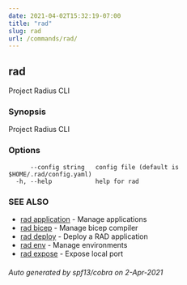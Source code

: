 ```yaml
---
date: 2021-04-02T15:32:19-07:00
title: "rad"
slug: rad
url: /commands/rad/
---
```

## rad

Project Radius CLI

### Synopsis

Project Radius CLI

### Options

```
      --config string   config file (default is $HOME/.rad/config.yaml)
  -h, --help            help for rad
```

### SEE ALSO

* [rad application](/commands/rad_application/)	 - Manage applications
* [rad bicep](/commands/rad_bicep/)	 - Manage bicep compiler
* [rad deploy](/commands/rad_deploy/)	 - Deploy a RAD application
* [rad env](/commands/rad_env/)	 - Manage environments
* [rad expose](/commands/rad_expose/)	 - Expose local port

###### Auto generated by spf13/cobra on 2-Apr-2021
